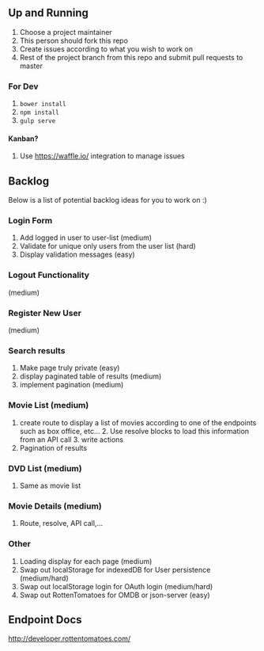 
## Up and Running

1. Choose a project maintainer
2. This person should fork this repo
3. Create issues according to what you wish to work on
4. Rest of the project branch from this repo and submit pull requests to master

### For Dev

1. `bower install`
2. `npm install`
3. `gulp serve`

#### Kanban?

1. Use https://waffle.io/ integration to manage issues

## Backlog

Below is a list of potential backlog ideas for you to work on :)

### Login Form
1. Add logged in user to user-list (medium)
2. Validate for unique only users from the user list (hard)
3. Display validation messages (easy)

### Logout Functionality
 (medium)

### Register New User
 (medium)

### Search results
1. Make page truly private (easy)
2. display paginated table of results (medium)
3. implement pagination (medium)

### Movie List (medium)
1. create route to display a list of movies according to one of the endpoints such as box office, etc...
    2. Use resolve blocks to load this information from an API call
    3. write actions
2. Pagination of results

### DVD List (medium)
1. Same as movie list

### Movie Details (medium)
1. Route, resolve, API call,...

### Other
1. Loading display for each page (medium)
2. Swap out localStorage for indexedDB for User persistence (medium/hard)
3. Swap out localStorage login for OAuth login  (medium/hard)
4. Swap out RottenTomatoes for OMDB or json-server (easy)

## Endpoint Docs

http://developer.rottentomatoes.com/